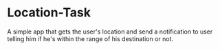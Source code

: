 # Location-Task
A simple app that gets the user's location and send a notification to user telling him if he's within the range of his destination or not.
